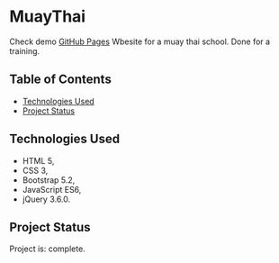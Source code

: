 # MuayThai

Check demo [GitHub Pages](https://arkbog.github.io/muaythai/#)
Wbesite for a muay thai school. Done for a training.

## Table of Contents

* [Technologies Used](#technologies-used)
* [Project Status](#project-status)


## Technologies Used
- HTML 5,
- CSS 3,
- Bootstrap 5.2,
- JavaScript ES6,
- jQuery 3.6.0.



## Project Status
Project is: complete.
